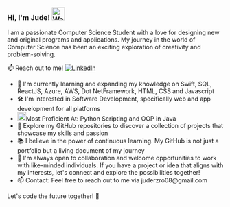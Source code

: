 ### Hi, I'm Jude! <img src="https://raw.githubusercontent.com/Tarikul-Islam-Anik/Animated-Fluent-Emojis/master/Emojis/Hand%20gestures/Waving%20Hand.png" alt="Waving Hand" width="30" height="30" />

I am a passionate Computer Science Student with a love for designing new and original programs and applications. My journey in the world of Computer Science has been an exciting exploration of creativity and problem-solving.

📫 Reach out to me!
[![LinkedIn](https://img.shields.io/badge/LinkedIn-0077B5?style=for-the-badge&logo=linkedin&logoColor=white)](https://www.linkedin.com/in/jude-a-rozario)
<ul>
  <li>🧠 I'm currently learning and expanding my knowledge on Swift, SQL, ReactJS, Azure, AWS, Dot NetFramework, HTML, CSS and Javascript</li>
  <li>🛠️ I'm interested in Software Development, specifically web and app development for all platforms</li>
  <li><img src="https://raw.githubusercontent.com/Tarikul-Islam-Anik/Animated-Fluent-Emojis/master/Emojis/Objects/Desktop%20Computer.png" alt="Desktop Computer" width="20" height="20" />Most Proficient At: Python Scripting and OOP in Java</li>
  <li>👾 Explore my GitHub repositories to discover a collection of projects that showcase my skills and passion</li>
  <li>📚 I believe in the power of continuous learning. My GitHub is not just a portfolio but a living document of my journey</li>
  <li>🤝 I'm always open to collaboration and welcome opportunities to work with like-minded individuals. If you have a project or idea that aligns with my interests, let's connect and explore the possibilities together!</li>
  <li>📫 Contact: Feel free to reach out to me via juderzro08@gmail.com</li>
</ul>

Let's code the future together! 🌟

<!--
**juderozario08/juderozario08** is a ✨ _special_ ✨ repository because its `README.md` (this file) appears on your GitHub profile.

Here are some ideas to get you started:

- 🔭 I’m currently working on ...
- 🌱 I’m currently learning ...
- 👯 I’m looking to collaborate on ...
- 🤔 I’m looking for help with ...
- 💬 Ask me about ...
- 📫 How to reach me: ...
- 😄 Pronouns: ...
- ⚡ Fun fact: ...
-->
